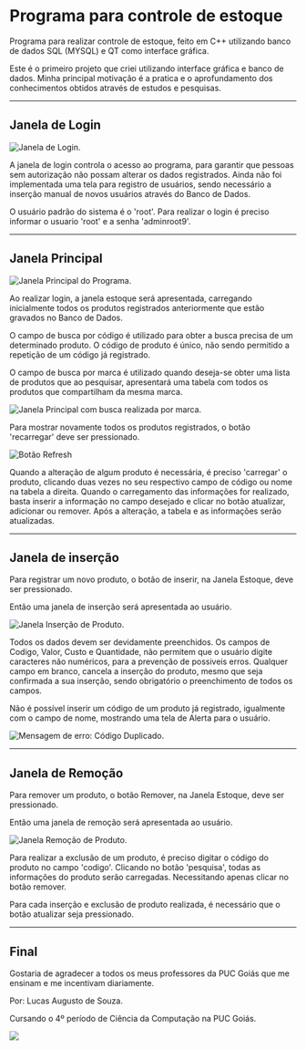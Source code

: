 # Programa para controle de estoque
Programa para realizar controle de estoque, feito em C++ utilizando banco de dados SQL (MYSQL) e QT como interface gráfica.

Este é o primeiro projeto que criei utilizando interface gráfica e banco de dados. Minha principal motivação é a pratica e o aprofundamento dos conhecimentos obtidos através de estudos e pesquisas.

******

## Janela de Login

</a><img src = "https://i.imgur.com/ZzrG5ss.png" alt="Janela de Login."></a>


A janela de login controla o acesso ao programa, para garantir que pessoas sem autorização não possam alterar os dados registrados. Ainda não foi implementada uma tela para registro de usuários, sendo necessário a inserção manual de novos usuários através do Banco de Dados.

O usuário padrão do sistema é o 'root'. Para realizar o login é preciso informar o usuario 'root' e a senha 'adminroot9'.
 
 ******

## Janela Principal

</a><img src = "https://i.imgur.com/JnPcAjR.png" alt="Janela Principal do Programa."></a>

Ao realizar login, a janela estoque será apresentada, carregando inicialmente todos os produtos registrados anteriormente que estão gravados no Banco de Dados.

O campo de busca por código é utilizado para obter a busca precisa de um determinado produto. O código de produto é único, não sendo permitido a repetição de um código já registrado.

O campo de busca por marca é utilizado quando deseja-se obter uma lista de produtos que ao pesquisar, apresentará uma tabela com todos os produtos que compartilham da mesma marca.

</a><img src = "https://i.imgur.com/rWygMC4.png" alt="Janela Principal com busca realizada por marca."></a>

Para mostrar novamente todos os produtos registrados, o botão 'recarregar' deve ser pressionado. 

</a><img src = "https://i.imgur.com/AB0Z7lt.png" alt="Botão Refresh"></a>

Quando a alteração de algum produto é necessária, é preciso 'carregar' o produto, clicando duas vezes no seu respectivo campo de código ou nome na tabela a direita. Quando o carregamento das informações for realizado, basta inserir a informação no campo desejado e clicar no botão atualizar, adicionar ou remover. Após a alteração, a tabela e as informações serão atualizadas.

******

## Janela de inserção

Para registrar um novo produto, o botão de inserir, na Janela Estoque, deve ser pressionado. 

Então uma janela de inserção será apresentada ao usuário.

</a><img src = "https://i.imgur.com/D32Bniq.png" alt="Janela Inserção de Produto."></a>

Todos os dados devem ser devidamente preenchidos. Os campos de Codigo, Valor, Custo e Quantidade, não permitem que o usuário digite caracteres não numéricos, para a prevenção de possiveis erros.
Qualquer campo em branco, cancela a inserção do produto, mesmo que seja confirmada a sua inserção, sendo obrigatório o preenchimento de todos os campos.

Não é possível inserir um código de um produto já registrado, igualmente com o campo de nome, mostrando uma tela de Alerta para o usuário.

</a><img src = "https://i.imgur.com/eQ3Wglg.png" alt="Mensagem de erro: Código Duplicado."></a>

******

## Janela de Remoção

Para remover um produto, o botão Remover, na Janela Estoque, deve ser pressionado.

Então uma janela de remoção será apresentada ao usuário.

</a><img src = "https://i.imgur.com/vRG9dQO.png" alt="Janela Remoção de Produto."></a>

Para realizar a exclusão de um produto, é preciso digitar o código do produto no campo 'codigo'. Clicando no botão 'pesquisa', todas as informações do produto serão carregadas. Necessitando apenas clicar no botão remover.

Para cada inserção e exclusão de produto realizada, é necessário que o botão atualizar seja pressionado.

*******

## Final

Gostaria de agradecer a todos os meus professores da PUC Goiás que me ensinam e me incentivam diariamente.

Por: Lucas Augusto de Souza.

Cursando o 4º período de Ciência da Computação na PUC Goiás.

</a><img src = "https://img.shields.io/badge/C%2B%2B-00599C?style=for-the-badge&logo=c%2B%2B&logoColor=white"></a>